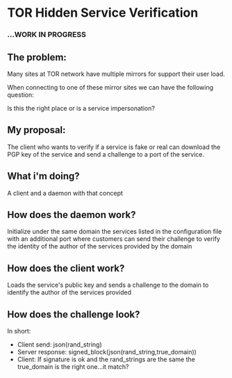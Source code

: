 # TOR Hidden Service Verification

### ...WORK IN PROGRESS

## The problem:

Many sites at TOR network have multiple mirrors for support their user load.

When connecting to one of these mirror sites we can have the following question:

Is this the right place or is a service impersonation?

## My proposal:

The client who wants to verify if a service is fake or real can download the PGP key of the service and send a challenge to a port of the service.

## What i'm doing?

A client and a daemon with that concept

## How does the daemon work?

Initialize under the same domain the services listed in the configuration file with an additional port where customers can send their challenge to verify the identity of the author of the services provided by the domain

## How does the client work?

Loads the service's public key and sends a challenge to the domain to identify the author of the services provided

## How does the challenge look?

In short:

- Client send: json(rand_string)
- Server response: signed_block(json(rand_string,true_domain))
- Client: If signature is ok and the rand_strings are the same the true_domain is the right one...it match?
